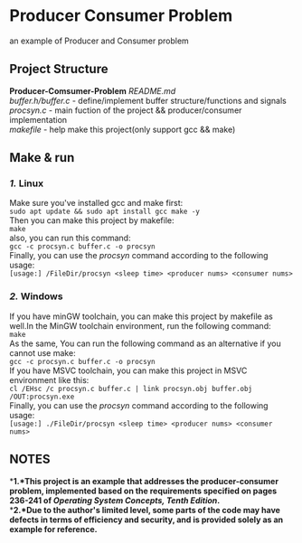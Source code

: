 # Producer Consumer Problem
an example of Producer and Consumer problem

## Project Structure
**Producer-Comsumer-Problem**
*README.md*<br>
*buffer.h/buffer.c* - define/implement buffer structure/functions and signals<br>
*procsyn.c* - main fuction of the project && producer/consumer implementation<br>
*makefile* - help make this project(only support gcc && make)<br>

## Make & run
### *1.* Linux
Make sure you've installed gcc and make first:<br>
`sudo apt update && sudo apt install gcc make -y`<br>
Then you can make this project by makefile:<br>
`make` <br>
also, you can run this command:<br>
`gcc -c procsyn.c buffer.c -o procsyn`<br>
Finally, you can use the *procsyn* command according to the following usage:<br>
`[usage:] /FileDir/procsyn <sleep time> <producer nums> <consumer nums>`<br>
### *2.* Windows
If you have minGW toolchain, you can make this project by makefile as well.In the MinGW toolchain environment, run the following command:<br>
`make`<br>
As the same, You can run the following command as an alternative if you cannot use make:<br>
`gcc -c procsyn.c buffer.c -o procsyn`<br>
If you have MSVC toolchain, you can make this project in MSVC environment like this:<br>
`cl /EHsc /c procsyn.c buffer.c | link procsyn.obj buffer.obj /OUT:procsyn.exe`<br>
Finally, you can use the *procsyn* command according to the following usage:<br>
`[usage:] ./FileDir/procsyn <sleep time> <producer nums> <consumer nums>`<br>

## NOTES
***1.*This project is an example that addresses the producer-consumer problem, implemented based on the requirements specified on pages 236-241 of *Operating System Concepts, Tenth Edition*.**<br>
***2.*Due to the author's limited level, some parts of the code may have defects in terms of efficiency and security, and is provided solely as an example for reference.**<br>
